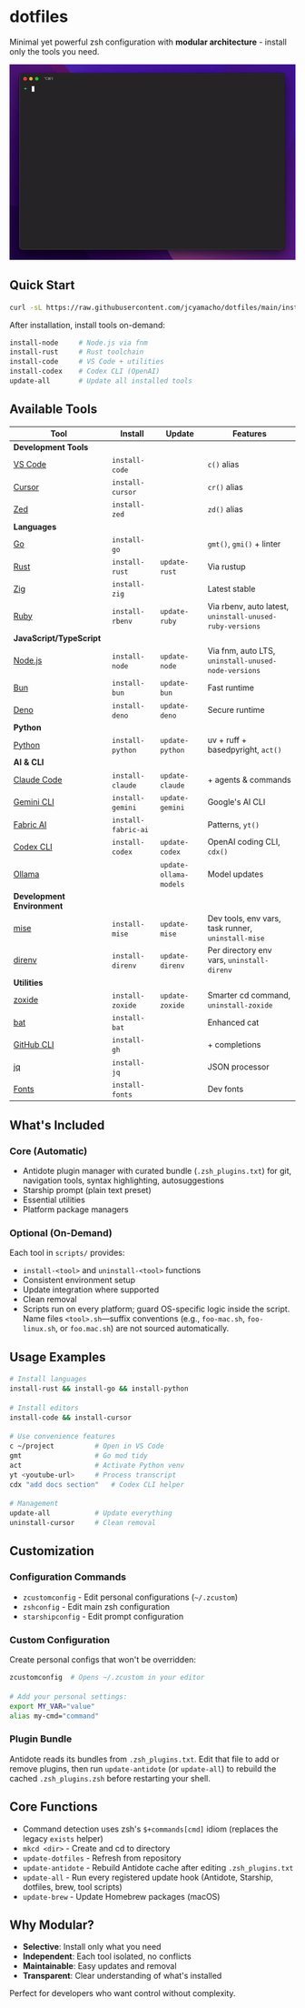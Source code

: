 # dotfiles

Minimal yet powerful zsh configuration with **modular architecture** - install only the tools you need.

![Header](images/demo.gif)

## Quick Start

```bash
curl -sL https://raw.githubusercontent.com/jcyamacho/dotfiles/main/install.sh | sh
```

After installation, install tools on-demand:

```bash
install-node     # Node.js via fnm
install-rust     # Rust toolchain
install-code     # VS Code + utilities
install-codex    # Codex CLI (OpenAI)
update-all       # Update all installed tools
```

## Available Tools

| Tool | Install | Update | Features |
|------|---------|--------|----------|
| **Development Tools** ||||
| [VS Code](https://code.visualstudio.com/) | `install-code` |  | `c()` alias |
| [Cursor](https://www.cursor.com/) | `install-cursor` |  | `cr()` alias |
| [Zed](https://zed.dev/) | `install-zed` |  | `zd()` alias |
| **Languages** ||||
| [Go](https://go.dev/) | `install-go` |  | `gmt()`, `gmi()` + linter |
| [Rust](https://www.rust-lang.org/) | `install-rust` | `update-rust` | Via rustup |
| [Zig](https://ziglang.org/) | `install-zig` |  | Latest stable |
| [Ruby](https://www.ruby-lang.org/) | `install-rbenv` | `update-ruby` | Via rbenv, auto latest, `uninstall-unused-ruby-versions` |
| **JavaScript/TypeScript** ||||
| [Node.js](https://nodejs.org/) | `install-node` | `update-node` | Via fnm, auto LTS, `uninstall-unused-node-versions` |
| [Bun](https://bun.sh/) | `install-bun` | `update-bun` | Fast runtime |
| [Deno](https://deno.com/) | `install-deno` | `update-deno` | Secure runtime |
| **Python** ||||
| [Python](https://www.python.org/) | `install-python` | `update-python` | uv + ruff + basedpyright, `act()` |
| **AI & CLI** ||||
| [Claude Code](https://www.anthropic.com/claude-code) | `install-claude` | `update-claude` | + agents & commands |
| [Gemini CLI](https://github.com/google/gemini-cli) | `install-gemini` | `update-gemini` | Google's AI CLI |
| [Fabric AI](https://github.com/danielmiessler/fabric) | `install-fabric-ai` |  | Patterns, `yt()` |
| [Codex CLI](https://developers.openai.com/codex/cli) | `install-codex` | `update-codex` | OpenAI coding CLI, `cdx()` |
| [Ollama](https://ollama.com/) |  | `update-ollama-models` | Model updates |
| **Development Environment** ||||
| [mise](https://mise.jdx.dev/) | `install-mise` | `update-mise` | Dev tools, env vars, task runner, `uninstall-mise` |
| [direnv](https://direnv.net/) | `install-direnv` | `update-direnv` | Per directory env vars, `uninstall-direnv` |
| **Utilities** ||||
| [zoxide](https://github.com/ajeetdsouza/zoxide) | `install-zoxide` | `update-zoxide` | Smarter cd command, `uninstall-zoxide` |
| [bat](https://github.com/sharkdp/bat) | `install-bat` |  | Enhanced cat |
| [GitHub CLI](https://cli.github.com/) | `install-gh` |  | + completions |
| [jq](https://jqlang.org/) | `install-jq` |  | JSON processor |
| [Fonts](https://github.com/ryanoasis/nerd-fonts) | `install-fonts` |  | Dev fonts |

## What's Included

### Core (Automatic)

- Antidote plugin manager with curated bundle (`.zsh_plugins.txt`) for git, navigation tools, syntax highlighting, autosuggestions
- Starship prompt (plain text preset)
- Essential utilities
- Platform package managers

### Optional (On-Demand)

Each tool in `scripts/` provides:

- `install-<tool>` and `uninstall-<tool>` functions
- Consistent environment setup
- Update integration where supported
- Clean removal
- Scripts run on every platform; guard OS-specific logic inside the script. Name files `<tool>.sh`—suffix conventions (e.g., `foo-mac.sh`, `foo-linux.sh`, or `foo.mac.sh`) are not sourced automatically.

## Usage Examples

```bash
# Install languages
install-rust && install-go && install-python

# Install editors
install-code && install-cursor

# Use convenience features
c ~/project          # Open in VS Code
gmt                  # Go mod tidy
act                  # Activate Python venv
yt <youtube-url>     # Process transcript
cdx "add docs section"   # Codex CLI helper

# Management
update-all           # Update everything
uninstall-cursor     # Clean removal
```

## Customization

### Configuration Commands

- `zcustomconfig` - Edit personal configurations (`~/.zcustom`)
- `zshconfig` - Edit main zsh configuration
- `starshipconfig` - Edit prompt configuration

### Custom Configuration

Create personal configs that won't be overridden:

```bash
zcustomconfig  # Opens ~/.zcustom in your editor

# Add your personal settings:
export MY_VAR="value"
alias my-cmd="command"
```

### Plugin Bundle

Antidote reads its bundles from `.zsh_plugins.txt`. Edit that file to add or remove plugins, then run `update-antidote` (or `update-all`) to rebuild the cached `.zsh_plugins.zsh` before restarting your shell.

## Core Functions

- Command detection uses zsh's `$+commands[cmd]` idiom (replaces the legacy `exists` helper)
- `mkcd <dir>` - Create and cd to directory
- `update-dotfiles` - Refresh from repository
- `update-antidote` - Rebuild Antidote cache after editing `.zsh_plugins.txt`
- `update-all` - Run every registered update hook (Antidote, Starship, dotfiles, brew, tool scripts)
- `update-brew` - Update Homebrew packages (macOS)

## Why Modular?

- **Selective**: Install only what you need
- **Independent**: Each tool isolated, no conflicts
- **Maintainable**: Easy updates and removal
- **Transparent**: Clear understanding of what's installed

Perfect for developers who want control without complexity.

